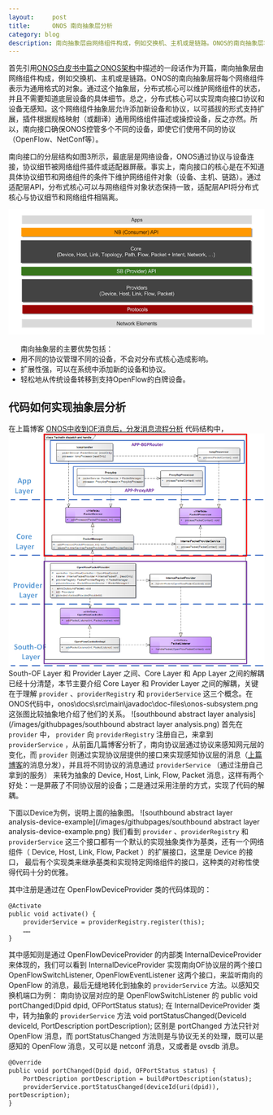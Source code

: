 ```yaml
---
layout:     post
title:      ONOS 南向抽象层分析
category: blog
description: 南向抽象层由网络组件构成，例如交换机、主机或是链路。ONOS的南向抽象层将每个网络组件表示为通用格式的对象。通过这个抽象层，分布式核心可以维护网络组件的状态，并且不需要知道底层设备的具体细节。
---
```


首先引用[ONOS白皮书中篇之ONOS架构][]中描述的一段话作为开篇，南向抽象层由网络组件构成，例如交换机、主机或是链路。ONOS的南向抽象层将每个网络组件表示为通用格式的对象。通过这个抽象层，分布式核心可以维护网络组件的状态，并且不需要知道底层设备的具体细节。总之，分布式核心可以实现南向接口协议和设备无感知。这个网络组件抽象层允许添加新设备和协议，以可插拔的形式支持扩展，插件根据规格映射（或翻译）通用网络组件描述或操控设备，反之亦然。所以，南向接口确保ONOS控管多个不同的设备，即使它们使用不同的协议（OpenFlow、NetConf等）。

南向接口的分层结构如图3所示，最底层是网络设备，ONOS通过协议与设备连接，协议细节被网络组件插件或适配器屏蔽。事实上，南向接口的核心是在不知道具体协议细节和网络组件的条件下维护网络组件对象（设备、主机、链路）。通过适配层API，分布式核心可以与网络组件对象状态保持一致，适配层API将分布式核心与协议细节和网络组件相隔离。

![onos-tiers](/images/githubpages/onos-tiers.png)

<ul> 南向抽象层的主要优势包括：
<li>用不同的协议管理不同的设备，不会对分布式核心造成影响。</li>
<li>扩展性强，可以在系统中添加新的设备和协议。</li>
<li>轻松地从传统设备转移到支持OpenFlow的白牌设备。</li>
</ul>

## 代码如何实现抽象层分析
在上篇博客 [ONOS中收到OF消息后，分发消息流程分析](http://kailongli.github.io/dispatch-message/) 代码结构中，
![packet-in-from-south-to-app](/images/githubpages/packet-in-from-south-to-app.png)
South-OF Layer 和 Provider Layer 之间、Core Layer 和 App Layer 之间的解耦已经十分清楚，本节主要介绍 Core Layer 和 Provider Layer 之间的解耦，关键在于理解 `provider` 、`providerRegistry` 和 `providerService` 这三个概念。在ONOS代码中，onos\docs\src\main\javadoc\doc-files\onos-subsystem.png 这张图比较抽象地介绍了他们的关系。
![southbound abstract layer analysis](/images/githubpages/southbound abstract layer analysis.png)
首先在 `provider` 中， `provider` 向 `providerRegistry` 注册自己，来拿到 `providerService` ，从前面几篇博客分析了，南向协议层通过协议来感知网元层的变化，而 `provider` 则通过实现协议层提供的接口来实现感知协议层的消息（[上篇博客](http://kailongli.github.io/dispatch-message/)的消息分发），并且将不同协议的消息通过 `providerService` （通过注册自己拿到的服务） 来转为抽象的 Device, Host, Link, Flow, Packet 消息，这样有两个好处：一是屏蔽了不同协议层的设备；二是通过采用注册的方式，实现了代码的解耦。 

下面以Device为例，说明上面的抽象图。
![southbound abstract layer analysis-device-example](/images/githubpages/southbound abstract layer analysis-device-example.png)
我们看到 `provider` 、`providerRegistry` 和 `providerService` 这三个接口都有一个默认的实现抽象类作为基类，还有一个网络组件（ Device, Host, Link, Flow, Packet ）的扩展接口，这里是 Device 的接口， 最后有个实现类来继承基类和实现特定网络组件的接口，这种类的对称性使得代码十分的优雅。

其中注册是通过在 OpenFlowDeviceProvider 类的代码体现的：

    @Activate
    public void activate() {
        providerService = providerRegistry.register(this);
        ……
    }

其中感知则是通过 OpenFlowDeviceProvider 的内部类 InternalDeviceProvider 来体现的，我们可以看到 InternalDeviceProvider 实现南向OF协议层的两个接口 OpenFlowSwitchListener, OpenFlowEventListener 这两个接口，来监听南向的 OpenFlow 的消息，最后无缝地转化到抽象的 `providerService` 方法。以感知交换机端口为例：
南向协议层对应的是 OpenFlowSwitchListener 的  public void portChanged(Dpid dpid, OFPortStatus status); 在 InternalDeviceProvider 类中，转为抽象的 `providerService` 方法 void portStatusChanged(DeviceId deviceId, PortDescription portDescription); 区别是 portChanged 方法只针对 OpenFlow 消息，而 portStatusChanged 方法则是与协议无关的处理，既可以是感知的 OpenFlow 消息，又可以是 netconf 消息，又或者是 ovsdb 消息。

    @Override
    public void portChanged(Dpid dpid, OFPortStatus status) {
        PortDescription portDescription = buildPortDescription(status);
        providerService.portStatusChanged(deviceId(uri(dpid)), portDescription);
    }




[ONOS白皮书中篇之ONOS架构]:http://www.sdnlab.com/6800.html "ONOS白皮书中篇之ONOS架构"
[HashMap]:http://stackoverflow.com/questions/24372257/implementing-priority-queue-using-hashmap "HashMap"

